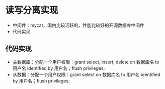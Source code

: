# 读写分离实现
- 中间件：mycat，国内比较活跃的，性能比较好的开源数据库中间件
- 代码实现

## 代码实现
- 主数据库：分配一个用户权限：grant select, insert, delete on 数据库名 to 用户名 identified by 用户名；flush privileges;
- 从数据：分配一个用户权限：grant select on 数据库名 to 用户名 identified by 用户名；flush privileges;